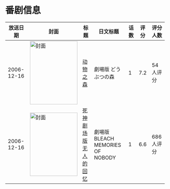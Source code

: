# 番剧信息

|放送日期|封面|标题|日文标题|话数|评分|评分人数|
|---|---|---|---|---|---|---|
|2006-12-16|<img src="https://lain.bgm.tv/pic/cover/c/31/44/2905_w0Uu3.jpg" alt="封面" style="width:150px;height:200px;object-fit:cover;">|[动物之森](https://bangumi.tv/subject/2905)|劇場版 どうぶつの森|1|7.2|54人评分|
|2006-12-16|<img src="https://lain.bgm.tv/pic/cover/c/09/50/1925_p36w3.jpg" alt="封面" style="width:150px;height:200px;object-fit:cover;">|[死神剧场版 无人的回忆](https://bangumi.tv/subject/1925)|劇場版BLEACH MEMORIES OF NOBODY|1|6.6|686人评分|
